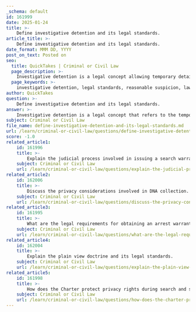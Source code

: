 ```yaml
---
_schema: default
id: 161999
date: 2025-01-24
title: >-
    Define investigative detention and its legal standards.
article_title: >-
    Define investigative detention and its legal standards.
date_format: MMM DD, YYYY
post_on_text: Posted on
seo:
  title: QuickTakes | Criminal or Civil Law
  page_description: >-
    Investigative detention is a legal concept allowing temporary detainment of individuals by law enforcement based on reasonable suspicion to investigate potential criminal activity without requiring an arrest warrant.
  page_keywords: >-
    investigative detention, legal standards, reasonable suspicion, law enforcement, criminal investigation, duration, scope, civil rights, judicial oversight
author: QuickTakes
question: >-
    Define investigative detention and its legal standards.
answer: >-
    Investigative detention is a legal concept that refers to the temporary detention of an individual by law enforcement officers for the purpose of investigating a potential crime. This type of detention is distinct from an arrest in that it does not require a warrant and is based on a lower standard of proof known as "reasonable suspicion."\n\n### Legal Standards for Investigative Detention\n\n1. **Reasonable Suspicion**: The primary legal standard for investigative detention is that law enforcement must have reasonable suspicion that a person is involved in criminal activity. This suspicion must be based on specific and articulable facts, rather than a mere hunch or unparticular intuition. For example, if a police officer observes someone behaving suspiciously near a crime scene, this may constitute reasonable suspicion.\n\n2. **Duration and Scope**: Investigative detentions are intended to be brief and limited in scope. The duration should be no longer than necessary to confirm or dispel the officer's suspicion. Officers are allowed to ask questions and may conduct a limited pat-down for weapons if they have reason to believe the individual may be armed.\n\n3. **No Arrest**: It is important to note that investigative detention is not the same as an arrest. An arrest typically requires probable cause, which is a higher standard than reasonable suspicion. During an investigative detention, the individual is not formally charged with a crime and is free to leave once the officer has completed their inquiries, provided that the officer does not have probable cause to make an arrest.\n\n4. **Legal Protections**: Individuals subjected to investigative detention retain certain rights, including the right to remain silent and the right to legal representation. Law enforcement must also respect the individual's privacy rights during the detention.\n\n5. **Judicial Oversight**: While investigative detentions do not require a warrant, they are subject to judicial review. If a detention is challenged in court, the judge will assess whether the officer had reasonable suspicion at the time of the detention and whether the detention was conducted in a lawful manner.\n\nIn summary, investigative detention is a critical tool for law enforcement that allows for the temporary detention of individuals based on reasonable suspicion, enabling officers to investigate potential criminal activity while balancing the rights of individuals.
subject: Criminal or Civil Law
file_name: define-investigative-detention-and-its-legal-standards.md
url: /learn/criminal-or-civil-law/questions/define-investigative-detention-and-its-legal-standards
score: -1.0
related_article1:
    id: 161996
    title: >-
        Explain the judicial process involved in issuing a search warrant.
    subject: Criminal or Civil Law
    url: /learn/criminal-or-civil-law/questions/explain-the-judicial-process-involved-in-issuing-a-search-warrant
related_article2:
    id: 162006
    title: >-
        Discuss the privacy considerations involved in DNA collection.
    subject: Criminal or Civil Law
    url: /learn/criminal-or-civil-law/questions/discuss-the-privacy-considerations-involved-in-dna-collection
related_article3:
    id: 161995
    title: >-
        What are the legal requirements for obtaining an arrest warrant?
    subject: Criminal or Civil Law
    url: /learn/criminal-or-civil-law/questions/what-are-the-legal-requirements-for-obtaining-an-arrest-warrant
related_article4:
    id: 162004
    title: >-
        Explain the plain view doctrine and its legal standards.
    subject: Criminal or Civil Law
    url: /learn/criminal-or-civil-law/questions/explain-the-plain-view-doctrine-and-its-legal-standards
related_article5:
    id: 161998
    title: >-
        How does the Charter protect privacy rights during search and seizure?
    subject: Criminal or Civil Law
    url: /learn/criminal-or-civil-law/questions/how-does-the-charter-protect-privacy-rights-during-search-and-seizure
---
```


&nbsp;